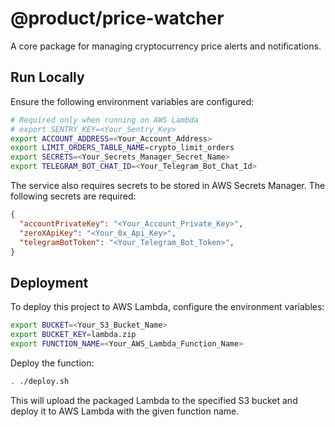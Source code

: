 # @product/price-watcher

A core package for managing cryptocurrency price alerts and notifications.

## Run Locally

Ensure the following environment variables are configured:

```bash
# Required only when running on AWS Lambda
# export SENTRY_KEY=<Your_Sentry_Key>
export ACCOUNT_ADDRESS=<Your_Account_Address>
export LIMIT_ORDERS_TABLE_NAME=crypto_limit_orders
export SECRETS=<Your_Secrets_Manager_Secret_Name>
export TELEGRAM_BOT_CHAT_ID=<Your_Telegram_Bot_Chat_Id>
```

The service also requires secrets to be stored in AWS Secrets Manager. The following secrets are required:

```json
{
  "accountPrivateKey": "<Your_Account_Private_Key>",
  "zeroXApiKey": "<Your_0x_Api_Key>",
  "telegramBotToken": "<Your_Telegram_Bot_Token>",
}
```

## Deployment

To deploy this project to AWS Lambda, configure the environment variables:

```bash
export BUCKET=<Your_S3_Bucket_Name>
export BUCKET_KEY=lambda.zip
export FUNCTION_NAME=<Your_AWS_Lambda_Function_Name>
```

Deploy the function:

```bash
. ./deploy.sh
```

This will upload the packaged Lambda to the specified S3 bucket and deploy it to AWS Lambda with the given function name.

